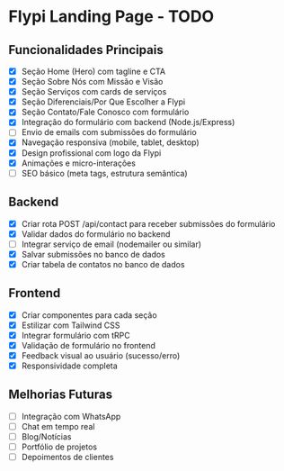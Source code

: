 # Flypi Landing Page - TODO

## Funcionalidades Principais

- [x] Seção Home (Hero) com tagline e CTA
- [x] Seção Sobre Nós com Missão e Visão
- [x] Seção Serviços com cards de serviços
- [x] Seção Diferenciais/Por Que Escolher a Flypi
- [x] Seção Contato/Fale Conosco com formulário
- [x] Integração do formulário com backend (Node.js/Express)
- [ ] Envio de emails com submissões do formulário
- [x] Navegação responsiva (mobile, tablet, desktop)
- [x] Design profissional com logo da Flypi
- [x] Animações e micro-interações
- [ ] SEO básico (meta tags, estrutura semântica)

## Backend

- [x] Criar rota POST /api/contact para receber submissões do formulário
- [x] Validar dados do formulário no backend
- [ ] Integrar serviço de email (nodemailer ou similar)
- [x] Salvar submissões no banco de dados
- [x] Criar tabela de contatos no banco de dados

## Frontend

- [x] Criar componentes para cada seção
- [x] Estilizar com Tailwind CSS
- [x] Integrar formulário com tRPC
- [x] Validação de formulário no frontend
- [x] Feedback visual ao usuário (sucesso/erro)
- [x] Responsividade completa

## Melhorias Futuras

- [ ] Integração com WhatsApp
- [ ] Chat em tempo real
- [ ] Blog/Notícias
- [ ] Portfólio de projetos
- [ ] Depoimentos de clientes
